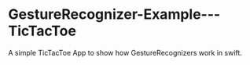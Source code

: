 # GestureRecognizer-Example---TicTacToe
A simple TicTacToe App to show how GestureRecognizers work in swift.
